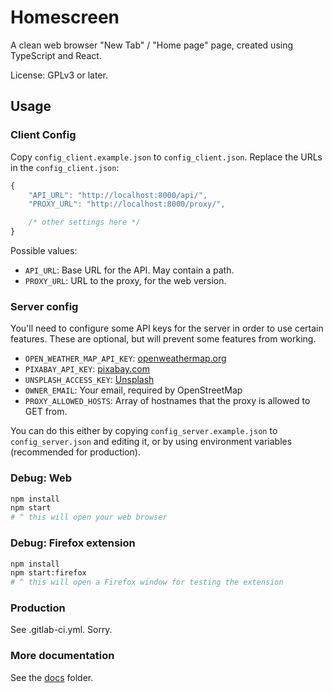# Homescreen

A clean web browser "New Tab" / "Home page" page, created using TypeScript and React.

License: GPLv3 or later.

## Usage

### Client Config

Copy `config_client.example.json` to `config_client.json`.
Replace the URLs in the `config_client.json`:

```js
{
	"API_URL": "http://localhost:8000/api/",
	"PROXY_URL": "http://localhost:8000/proxy/",

	/* other settings here */
}
```

Possible values:

* `API_URL`: Base URL for the API. May contain a path.
* `PROXY_URL`: URL to the proxy, for the web version.

### Server config

You'll need to configure some API keys for the server in order to use certain
features. These are optional, but will prevent some features from working.

* `OPEN_WEATHER_MAP_API_KEY`: [openweathermap.org](https://home.openweathermap.org/users/sign_up)
* `PIXABAY_API_KEY`: [pixabay.com](https://pixabay.com/api/docs/)
* `UNSPLASH_ACCESS_KEY`: [Unsplash](https://unsplash.com/oauth/applications)
* `OWNER_EMAIL`: Your email, required by OpenStreetMap
* `PROXY_ALLOWED_HOSTS`:
	Array of hostnames that the proxy is allowed to GET from.

You can do this either by copying `config_server.example.json` to
`config_server.json` and editing it, or by using environment variables
(recommended for production).

### Debug: Web

```bash
npm install
npm start
# ^ this will open your web browser
```

### Debug: Firefox extension

```bash
npm install
npm start:firefox
# ^ this will open a Firefox window for testing the extension
```

### Production

See .gitlab-ci.yml. Sorry.

### More documentation

See the [docs](docs) folder.
